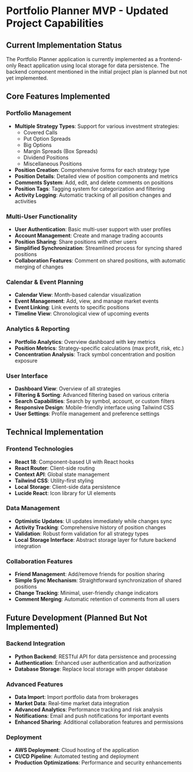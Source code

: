 # Portfolio Planner MVP - Updated Project Capabilities

## Current Implementation Status

The Portfolio Planner application is currently implemented as a frontend-only React application using local storage for data persistence. The backend component mentioned in the initial project plan is planned but not yet implemented.

## Core Features Implemented

### Portfolio Management
- **Multiple Strategy Types**: Support for various investment strategies:
  - Covered Calls
  - Put Option Spreads
  - Big Options
  - Margin Spreads (Box Spreads)
  - Dividend Positions
  - Miscellaneous Positions
- **Position Creation**: Comprehensive forms for each strategy type
- **Position Details**: Detailed view of position components and metrics
- **Comments System**: Add, edit, and delete comments on positions
- **Position Tags**: Tagging system for categorization and filtering
- **Activity Logging**: Automatic tracking of all position changes and activities

### Multi-User Functionality
- **User Authentication**: Basic multi-user support with user profiles
- **Account Management**: Create and manage trading accounts
- **Position Sharing**: Share positions with other users
- **Simplified Synchronization**: Streamlined process for syncing shared positions
- **Collaboration Features**: Comment on shared positions, with automatic merging of changes

### Calendar & Event Planning
- **Calendar View**: Month-based calendar visualization
- **Event Management**: Add, view, and manage market events
- **Event Linking**: Link events to specific positions
- **Timeline View**: Chronological view of upcoming events

### Analytics & Reporting
- **Portfolio Analytics**: Overview dashboard with key metrics
- **Position Metrics**: Strategy-specific calculations (max profit, risk, etc.)
- **Concentration Analysis**: Track symbol concentration and position exposure

### User Interface
- **Dashboard View**: Overview of all strategies
- **Filtering & Sorting**: Advanced filtering based on various criteria
- **Search Capabilities**: Search by symbol, account, or custom filters
- **Responsive Design**: Mobile-friendly interface using Tailwind CSS
- **User Settings**: Profile management and preference settings

## Technical Implementation

### Frontend Technologies
- **React 18**: Component-based UI with React hooks
- **React Router**: Client-side routing
- **Context API**: Global state management
- **Tailwind CSS**: Utility-first styling
- **Local Storage**: Client-side data persistence
- **Lucide React**: Icon library for UI elements

### Data Management
- **Optimistic Updates**: UI updates immediately while changes sync
- **Activity Tracking**: Comprehensive history of position changes
- **Validation**: Robust form validation for all strategy types
- **Local Storage Interface**: Abstract storage layer for future backend integration

### Collaboration Features
- **Friend Management**: Add/remove friends for position sharing
- **Simple Sync Mechanism**: Straightforward synchronization of shared positions
- **Change Tracking**: Minimal, user-friendly change indicators
- **Comment Merging**: Automatic retention of comments from all users

## Future Development (Planned But Not Implemented)

### Backend Integration
- **Python Backend**: RESTful API for data persistence and processing
- **Authentication**: Enhanced user authentication and authorization
- **Database Storage**: Replace local storage with proper database

### Advanced Features
- **Data Import**: Import portfolio data from brokerages
- **Market Data**: Real-time market data integration
- **Advanced Analytics**: Performance tracking and risk analysis
- **Notifications**: Email and push notifications for important events
- **Enhanced Sharing**: Additional collaboration features and permissions

### Deployment
- **AWS Deployment**: Cloud hosting of the application
- **CI/CD Pipeline**: Automated testing and deployment
- **Production Optimizations**: Performance and security enhancements
